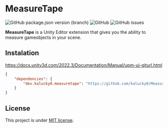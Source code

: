 # MeasureTape
![GitHub package.json version (branch)](https://img.shields.io/github/package-json/v/kalucky0/MeasureTape/upm)
![GitHub](https://img.shields.io/github/license/kalucky0/MeasureTape)
![GitHub issues](https://img.shields.io/github/issues/kalucky0/MeasureTape)


**MeasureTape** is a Unity Editor extension that gives you the ability to measure gameobjects in your scene.

## Instalation
<https://docs.unity3d.com/2022.3/Documentation/Manual/upm-ui-giturl.html>

```json
{
    "dependencies": {
        "dev.kalucky0.measuretape": "https://github.com/kalucky0/MeasureTape.git#upm"
    }
}
```

## License
This project is under [MIT license](https://github.com/kalucky0/MeasureTape/blob/master/LICENSE.md).
